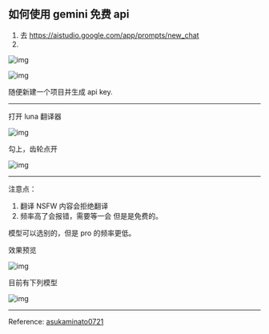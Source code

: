 ## 如何使用 gemini 免费 api

1. 去 https://aistudio.google.com/app/prompts/new_chat
2. 

![img](https://image.lunatranslator.xyz/zh/gemini/344549401-33da8fae-fafb-4f88-afb1-967b91f7ca4b.png)

![img](https://image.lunatranslator.xyz/zh/gemini/344549459-b688a3be-5b2a-4d6a-bf56-dc7d45bc5ee9.png)


随便新建一个项目并生成 api key.

<hr>

打开 luna 翻译器

![img](https://image.lunatranslator.xyz/zh/gemini/344549959-4e18dec9-658c-4df1-a0e7-d2379503e604.png)

勾上，齿轮点开

![img](https://image.lunatranslator.xyz/zh/gemini/344550089-518d6afa-7818-445d-be16-5770d196b489.png)

<hr>

注意点：

1. 翻译 NSFW 内容会拒绝翻译
2. 频率高了会报错，需要等一会
但是是免费的。

模型可以选别的，但是 pro 的频率更低。

效果预览

![img](https://image.lunatranslator.xyz/zh/gemini/344550450-e4d25242-e679-45c5-8412-df07fc972843.png)

目前有下列模型

![img](https://image.lunatranslator.xyz/zh/gemini/344551043-a0b058b0-e7e8-49c2-a8a4-3201db78ddec.png)

<hr>

Reference: [asukaminato0721](https://github.com/HIllya51/LunaTranslator/issues/863)